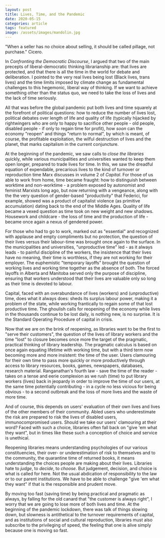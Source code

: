 ```yaml
---
layout: post
title: Lives, Time, and the Pandemic
date: 2020-05-15
categories: article
tags: featured
image: /assets/images/mandolin.jpg
---
```


"When a seller has no choice about selling, it should be called pillage,
not purchase." Cicero.

In *Confronting the Democratic Discourse*, I argued that two of the main
precepts of liberal-democratic thinking librarianship are: that lives
are protected, and that there is all the time in the world for debate
and deliberation. I pointed to the very real lives being lost (Black
lives, trans lives) and the time limits imposed by climate change as
fundamental challenges to this hegemonic, liberal way of thinking. If we
want to achieve something other than the status quo, we need to take the
loss of lives and the lack of time seriously.

All that was before the global pandemic put both lives and time squarely
at the forefront of political questions: how to reduce the number of
lives lost, political debates over length of life and quality of life
(typically hijacked by rightwingers who are only to happy to sacrifice
other people - old people, disabled people - if only to regain time for
profit), how *soon* can the economy "reopen" and things "return to
normal", by which is meant, of course, the profitable exploitation, the
wilful destruction of lives and the planet, that marks capitalism in the
current conjuncture.

At the beginning of the pandemic, we saw calls to *close the libraries*
quickly, while various municipalities and universities wanted to keep
them open longer, prepared to trade lives for time. In this, we saw the
dreadful equation of expendable, precarious lives to the kind of
turnover or reproduction time Marx discusses in volume 2 of *Capital*.
For those of us able to work from home, time became fraught: how to
distinguish between worktime and non-worktime - a problem exposed by
autonomist and feminist Marxists long ago, but now returning with a
vengeance, along with the the very question of gender-based
"productivity" that Federici, for example, showed was a product of
capitalist violence (as primitive accumulation) dating back to the end
of the Middle Ages. Quality of life became a vexed question as time took
on new weight and new shadows. Housework and childcare - the loss of
time and the production of life - became once again a nexus of gendered
power.

For those who had to go to work, marked out as "essential" and
recognized with applause and empty compliments but no protection, the question of their
lives versus their labour-time was brought once again to the surface. In
the municipalities and universities, "unproductive time" led - as it
always leads - to painful discipline of the workers, the insistence that
their lives have no meaning, their time is worthless, if they are not
working for their employer. The euphemistic "temporary layoffs" brought
the question of working lives and working time together as the absence
of both. The forced layoffs in Alberta and Manitoba served only the
purpose of discipline, ensuring that workers understood that their lives
are valuable only so long as their time is devoted to labour.

Capital, faced with an overabundance of lives (workers) and
(unproductive) time, does what it always does: sheds its surplus labour
power, making it a problem of the state, while working frantically to
regain some of that lost productive time. The ghoulish calls for
reopening of the economy while lives in the thousands continue to be
lost daily, is nothing new, is no surprise. It is the Standard Operating
Procedure of capital in crisis.

Now that we are on the brink of reopening, as libraries want to be the
first to "serve their customers", the question of the lives of library
workers and the time "lost" to closure becomes once more the target of
the pragmatic, practical thinking of library leadership. The pragmatic
calculus is based on once again equating lifetime with working time, but
with a third term now becoming more and more insistent: the time of the
user. Users clamouring for their own time to pass more quickly or more
productively through
access to library resources, books, games, newspapers, databases,
research material. Ranganathan's fourth law - save the time of the
reader - takes on a tense and eerie complexion as we rush (time) to put
library workers (lives) back in jeopardy in order to improve the time of
our users, at the same time potentially contributing - in a cycle no
less vicious for being obvious - to a second outbreak and the loss of
more lives and the waste of more time.

And of course, this depends on users' evaluation of their own lives and
lives of the other members of their community. Abled users who
underestimate the risk are prepared to risk the lives of disabled users,
immunocompromised users. Should we take our users' clamouring at their
word? Faced with such a choice, libraries often fall back on "give 'em
what they want", but in times like these such a conception of choice and
service is unethical.

Reopening libraries means understanding psychologies of our various
constituencies, their over- or underestimation of risk to themselves and
to the community,  the quarantine time of returned
books, it means understanding the choices people are making about their
lives. Libraries hate to *judge*, to *decide*, to *choose*. But
judgement, decision, and choice is what is called for here. Not the
usual abdication of responsibility to the law or to our parent
institutions. We have to be able to challenge "give 'em what they want"
if that is the responsible and prudent move. 

By moving too fast (saving time) by being practical and pragmatic
as always, by falling for the old canard that "the customer is always
right", I worry that we are going to lose more of both lives and time.
At the beginning of the pandemic lockdown, there was talk of things
slowing down, but slowness is antithetical to the turnover requirements
of capital, and as institutions of social and cultural reproduction,
libraries must also subscribe to the privileging of speed, the feeling
that one is alive simply because one is moving so fast. 

